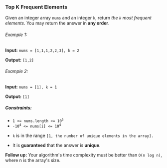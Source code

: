 <h3>Top K Frequent Elements</h3>

<p>Given an integer array <code>nums</code> and an integer <code>k</code>, return <i>the <code>k</code> most frequent elements</i>. You may return the answer in <b>any order</b>.</p>

<h6>Example 1:</h6>
<p><b>Input:</b> <code>nums = [1,1,1,2,2,3], k = 2</code></p>
<p><b>Output:</b> <code>[1,2]</code></p>

<h6>Example 2:</h6>
<p><b>Input:</b> <code>nums = [1], k = 1</code></p>
<p><b>Output:</b> <code>[1]</code></p>

<h5>Constraints:</h5>
<ul>
    <li><code>1 <= nums.length <= 10<sup>5</sup></code></li>
    <li><code>-10<sup>4</sup> <= nums[i] <= 10<sup>4</sup></code></li>
    <li><p><code>k</code> is in the range <code>[1, the number of unique elements in the array].</code></p></li>
    <li><p>It is <b>guaranteed</b> that the answer is <b>unique</b>.</p></li>
</ul>

<p><b>Follow up:</b> Your algorithm's time complexity must be better than <code>O(n log n)</code>, where n is the array's size.</p>
